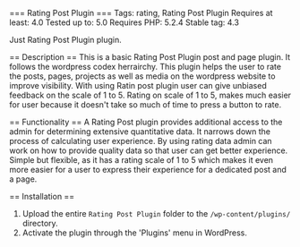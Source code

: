 === Rating Post Plugin ===
Tags: rating, Rating Post Plugin
Requires at least: 4.0
Tested up to: 5.0
Requires PHP: 5.2.4
Stable tag: 4.3

Just Rating Post Plugin plugin.

== Description ==
This is a basic Rating Post Plugin post and page plugin. It follows the wordpress codex herrairchy. 
This plugin helps the user to rate the posts, pages, projects as well as media on the wordpress website to improve visibility.
With using Ratin post plugin user can give unbiased feedback on the scale of 1 to 5. Rating on scale of 1 to 5, makes much easier for user because it doesn't take so much of time to press a button to rate.

== Functionality ==
A Rating Post plugin provides additional access to the admin for determining extensive quantitative data. It narrows down the process of calculating user experience. By using rating data admin can work on how to provide quality data so that user can get better experience.
Simple but flexible, as it has a rating scale of 1 to 5 which makes it even more easier for a user to express their experience for a dedicated post and a page.

== Installation ==

1. Upload the entire `Rating Post Plugin` folder to the `/wp-content/plugins/` directory.
2. Activate the plugin through the 'Plugins' menu in WordPress.


